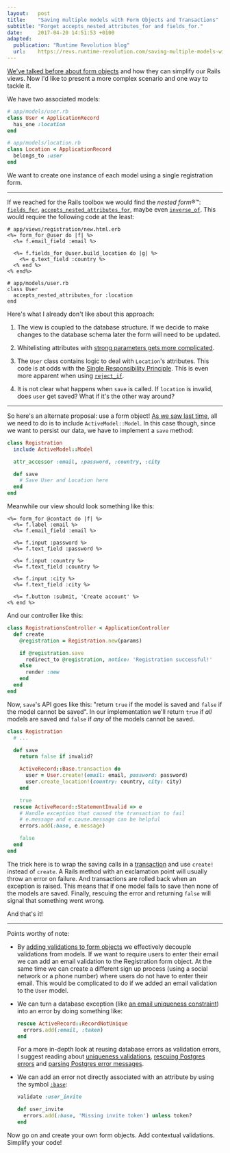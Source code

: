 ```yaml
---
layout:   post
title:    "Saving multiple models with Form Objects and Transactions"
subtitle: "Forget accepts_nested_attributes_for and fields_for."
date:     2017-04-20 14:51:53 +0100
adapted:
  publication: "Runtime Revolution blog"
  url:    https://revs.runtime-revolution.com/saving-multiple-models-with-form-objects-and-transactions-2c26f37f7b9a
---
```

[We've talked before about form objects][in creating form objects] and how they can simplify our Rails views.
Now I'd like to present a more complex scenario and one way to tackle it.

We have two associated models:

```ruby
# app/models/user.rb
class User < ApplicationRecord
  has_one :location
end

# app/models/location.rb
class Location < ApplicationRecord
  belongs_to :user
end
```

We want to create one instance of each model using a single registration form.

---

If we reached for the Rails toolbox we would find the *nested form*®™:
[`fields_for`], [`accepts_nested_attributes_for`], maybe even [`inverse_of`].
This would require the following code at the least:

```erb
# app/views/registration/new.html.erb
<%= form_for @user do |f| %>
  <%= f.email_field :email %>

  <%= f.fields_for @user.build_location do |g| %>
    <%= g.text_field :country %>
  <% end %>
<% end%>

# app/models/user.rb
class User
  accepts_nested_attributes_for :location
end
```

Here's what I already don't like about this approach:

1. The view is coupled to the database structure.
   If we decide to make changes to the database schema later the form will need to be updated.

2. Whitelisting attributes with [strong parameters gets more complicated].

3. The `User` class contains logic to deal with `Location`'s attributes.
   This code is at odds with the [Single Responsibility Principle].
   This is even more apparent when using [`reject_if`].

4. It is not clear what happens when `save` is called.
   If `location` is invalid, does `user` get saved? What if it's the other way around?

---

So here's an alternate proposal: use a form object!
[As we saw last time][in creating form objects], all we need to do is to include `ActiveModel::Model`.
In this case though, since we want to persist our data, we have to implement a `save` method:

```ruby
class Registration
  include ActiveModel::Model

  attr_accessor :email, :password, :country, :city

  def save
    # Save User and Location here
  end
end
```

Meanwhile our view should look something like this:

```erb
<%= form_for @contact do |f| %>
  <%= f.label :email %>
  <%= f.email_field :email %>

  <%= f.input :password %>
  <%= f.text_field :password %>

  <%= f.input :country %>
  <%= f.text_field :country %>

  <%= f.input :city %>
  <%= f.text_field :city %>

  <%= f.button :submit, 'Create account' %>
<% end %>
```

And our controller like this:

```ruby
class RegistrationsController < ApplicationController
  def create
    @registration = Registration.new(params)

    if @registration.save
      redirect_to @registration, notice: 'Registration successful!'
    else
      render :new
    end
  end
end
```

Now, `save`'s API goes like this: "return `true` if the model is saved and `false` if the model cannot be saved".
In our implementation we'll return `true` if *all* models are saved and `false` if *any* of the models cannot be saved.

```ruby
class Registration
  # ...

  def save
    return false if invalid?

    ActiveRecord::Base.transaction do
      user = User.create!(email: email, password: password)
      user.create_location!(country: country, city: city)
    end

    true
  rescue ActiveRecord::StatementInvalid => e
    # Handle exception that caused the transaction to fail
    # e.message and e.cause.message can be helpful
    errors.add(:base, e.message)

    false
  end
end
```

The trick here is to wrap the saving calls in a [transaction] and use `create!` instead of `create`.
A Rails method with an exclamation point will usually throw an error on failure.
And transactions are rolled back when an exception is raised.
This means that if one model fails to save then none of the models are saved.
Finally, rescuing the error and returning `false` will signal that something went wrong.

And that's it!

---

Points worthy of note:

* By [adding validations to form objects] we effectively decouple validations from models.
  If we want to require users to enter their email we can add an email validation to the Registration form object.
  At the same time we can create a different sign up process (using a social network or a phone number) where users do not have to enter their email.
  This would be complicated to do if we added an email validation to the `User` model.

* We can turn a database exception (like [an email uniqueness constraint]) into an error by doing something like:

  ```ruby
  rescue ActiveRecord::RecordNotUnique
    errors.add(:email, :taken)
  end
  ```

  For a more in-depth look at reusing database errors as validation errors, I suggest reading about
  [uniqueness validations], [rescuing Postgres errors] and [parsing Postgres error messages].

* We can add an error not directly associated with an attribute by using the symbol [`:base`]:

  ```ruby
  validate :user_invite

  def user_invite
    errors.add(:base, 'Missing invite token') unless token?
  end
  ```

Now go on and create your own form objects.
Add contextual validations.
Simplify your code!


[in creating form objects]: 2017-03-13-creating-form-objects-with-active-model.md
[`fields_for`]: https://api.rubyonrails.org/classes/ActionView/Helpers/FormHelper.html#method-i-fields_for
[`accepts_nested_attributes_for`]: https://api.rubyonrails.org/classes/ActiveRecord/NestedAttributes/ClassMethods.html#method-i-accepts_nested_attributes_for
[`inverse_of`]: https://thoughtbot.com/blog/accepts-nested-attributes-for-with-has-many-through
[strong parameters gets more complicated]: http://patshaughnessy.net/2014/6/16/a-rule-of-thumb-for-strong-parameters
[Single Responsibility Principle]: https://en.wikipedia.org/wiki/Single_responsibility_principle
[`reject_if`]: https://api.rubyonrails.org/classes/ActiveRecord/NestedAttributes/ClassMethods.html#method-i-accepts_nested_attributes_for
[transaction]: https://api.rubyonrails.org/classes/ActiveRecord/Transactions/ClassMethods.html
[adding validations to form objects]: 2017-09-14-validating-form-objects.md
[an email uniqueness constraint]: https://www.youtube.com/watch?v=yuh9COzp5vo&t=19m15s
[uniqueness validations]: https://thoughtbot.com/blog/the-perils-of-uniqueness-validations
[rescuing Postgres errors]: https://mentalized.net/journal/2013/10/10/humane-database-errors-in-activerecord/
[parsing Postgres error messages]: https://gist.github.com/bf4/5594532#file-validations-rb
[`:base`]: https://api.rubyonrails.org/classes/ActiveModel/Errors.html#method-i-add

